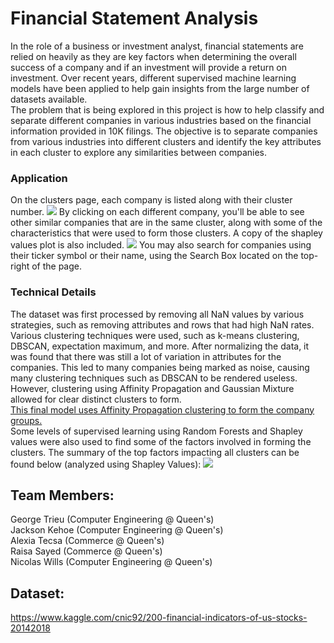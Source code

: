 # Financial Statement Analysis

In the role of a business or investment analyst, financial statements are relied on heavily as they are key factors when determining the overall success of a company and if an investment will provide a return on investment. Over recent years, different supervised machine learning models have been applied to help gain insights from the large number of datasets available.  
The problem that is being explored in this project is how to help classify and separate different companies in various industries based on the financial information provided in 10K filings. The objective is to separate companies from various industries into different clusters and identify the key attributes in each cluster to explore any similarities between companies.

### Application

On the clusters page, each company is listed along with their cluster number.
<img src="https://i.imgur.com/ZuLyun0.png">
By clicking on each different company, you'll be able to see other similar companies that are in the same cluster, along with some of the characteristics that were used to form those clusters. A copy of the shapley values plot is also included.
<img src="https://i.imgur.com/ajhivzy.png">
You may also search for companies using their ticker symbol or their name, using the Search Box located on the top-right of the page.

### Technical Details

The dataset was first processed by removing all NaN values by various strategies, such as removing attributes and rows that had high NaN rates.  
Various clustering techniques were used, such as k-means clustering, DBSCAN, expectation maximum, and more. After normalizing the data, it was found that there was still a lot of variation in attributes for the companies. This led to many companies being marked as noise, causing many clustering techniques such as DBSCAN to be rendered useless.  
However, clustering using Affinity Propagation and Gaussian Mixture allowed for clear distinct clusters to form.  
<u>This final model uses Affinity Propagation clustering to form the company groups.</u>  
Some levels of supervised learning using Random Forests and Shapley values were also used to find some of the factors involved in forming the clusters.
The summary of the top factors impacting all clusters can be found below (analyzed using Shapley Values):
<img src="https://i.imgur.com/Y0lrHB3.png">

## Team Members:

George Trieu (Computer Engineering @ Queen's)  
Jackson Kehoe (Computer Engineering @ Queen's)  
Alexia Tecsa (Commerce @ Queen's)  
Raisa Sayed (Commerce @ Queen's)  
Nicolas Wills (Computer Engineering @ Queen's)

## Dataset:

https://www.kaggle.com/cnic92/200-financial-indicators-of-us-stocks-20142018
